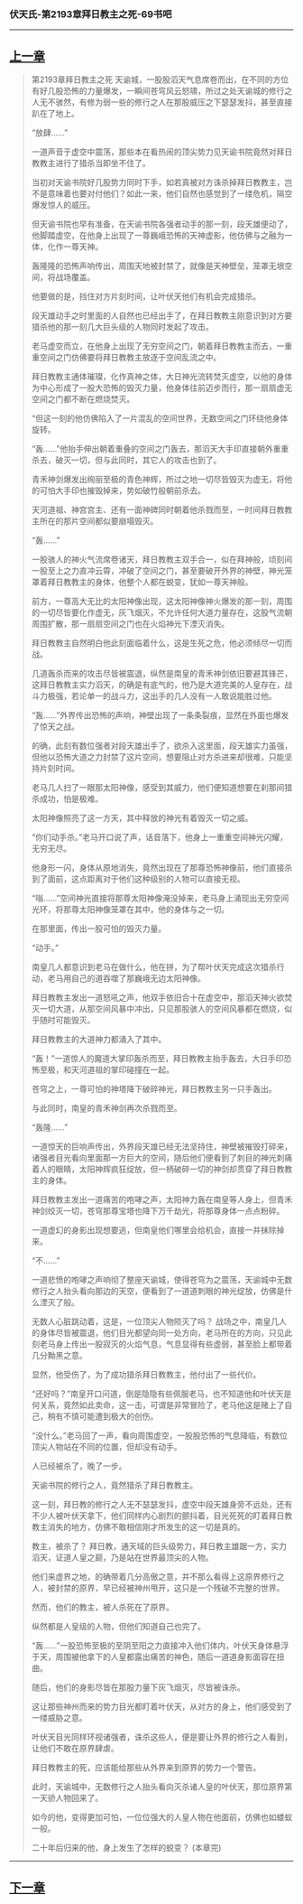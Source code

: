 ### 伏天氏-第2193章拜日教主之死-69书吧

--------
[上一章](./e5664b3342a25bd134e54db8a48c7ceb.md)
--------


>
>
>
>第2193章拜日教主之死
>天谕城，一股股滔天气息席卷而出，在不同的方位有好几股恐怖的力量爆发，一瞬间苍穹风云怒啸，所过之处天谕城的修行之人无不骇然，有修为弱一些的修行之人在那股威压之下瑟瑟发抖，甚至直接趴在了地上。
>
>“放肆……”
>
>一道声音于虚空中震荡，那些本在看热闹的顶尖势力见天谕书院竟然对拜日教教主进行了猎杀当即坐不住了。
>
>当初对天谕书院好几股势力同时下手，如若真被对方诛杀掉拜日教教主，岂不是意味着也要对付他们？如此一来，他们自然也感觉到了一缕危机，隔空爆发惊人的威压。
>
>但天谕书院也早有准备，在天谕书院各强者动手的那一刻，段天雄便动了，他脚踏虚空，在他身上出现了一尊巍峨恐怖的天神虚影，他仿佛与之融为一体，化作一尊天神。
>
>轰隆隆的恐怖声响传出，周围天地被封禁了，就像是天神壁垒，笼罩无垠空间，将战场覆盖。
>
>他要做的是，挡住对方片刻时间，让叶伏天他们有机会完成猎杀。
>
>段天雄动手之时里面的人自然也已经出手了，在拜日教教主刚意识到对方要猎杀他的那一刻几大巨头级的人物同时发起了攻击。
>
>老马虚空而立，在他身上出现了无穷空间之门，朝着拜日教教主而去，一重重空间之门仿佛要将拜日教教主放逐于空间乱流之中。
>
>拜日教教主通体璀璨，化作真神之体，大日神光流转焚灭虚空，以他的身体为中心形成了一股大恐怖的毁灭力量，他身体往前迈步而行，那一扇扇虚无空间之门都不断在燃烧焚灭。
>
>“但这一刻的他仿佛陷入了一片混乱的空间世界，无数空间之门环绕他身体旋转。
>
>“轰……”他抬手伸出朝着重叠的空间之门轰去，那滔天大手印直接朝外重重杀去，破灭一切，但与此同时，其它人的攻击也到了。
>
>青禾神剑爆发出绚丽至极的青色神辉，所过之地一切尽皆毁灭为虚无，将他的可怕大手印也摧毁掉来，势如破竹般朝前杀去。
>
>天河道祖、神宫宫主、还有一面神碑同时朝着他杀戮而至，一时间拜日教教主所在的那片空间都似要崩塌毁灭。
>
>“轰……”
>
>一股骇人的神火气流席卷诸天，拜日教教主双手合一，似在拜神般，顷刻间一股至上之力直冲云霄，冲破了空间之门，甚至要破开外界的神壁，神光笼罩着拜日教教主的身体，他整个人都在蜕变，犹如一尊天神般。
>
>前方，一尊高大无比的太阳神像出现，这太阳神像神火爆发的那一刻，周围的一切尽皆要化作虚无，灰飞烟灭，不允许任何大道力量存在，这股气流朝周围扩散，那一扇扇空间之门也在火焰神光下湮灭消失。
>
>拜日教教主自然明白他此刻面临着什么，这是生死之危，他必须倾尽一切而战。
>
>几道轰杀而来的攻击尽皆被震退，纵然是南皇的青禾神剑依旧要避其锋芒，这拜日教教主实力滔天，的确是有底气的，他乃是大道完美的人皇存在，战斗力极强，若论单一的战斗力，这出手的几人没有一人敢说能胜过他。
>
>“轰……”外界传出恐怖的声响，神壁出现了一条条裂痕，显然在外面也爆发了惊天之战。
>
>的确，此刻有数位强者对段天雄出手了，欲杀入这里面，段天雄实力虽强，但他以恐怖大道之力封禁了这片空间，想要阻止对方杀进来却很难，只能坚持片刻时间。
>
>老马几人扫了一眼那太阳神像，感受到其威力，他们便知道想要在刹那间猎杀成功，怕是极难。
>
>太阳神像照亮了这一方天，其中释放的神光有着毁灭一切之威。
>
>“你们动手杀。”老马开口说了声，话音落下，他身上一重重空间神光闪耀，无穷无尽。
>
>他身形一闪，身体从原地消失，竟然出现在了那尊恐怖神像前，他们直接杀到了面前，这点距离对于他们这种级别的人物可以直接无视。
>
>“嗡……”空间神光直接将那尊太阳神像淹没掉来，老马身上涌现出无穷空间光环，将那尊太阳神像笼罩在其中，他的身体与之一切。
>
>在那里面，传出一股可怕的毁灭力量。
>
>“动手。”
>
>南皇几人都意识到老马在做什么，他在拼，为了帮叶伏天完成这次猎杀行动，老马用自己的道吞噬了那巍峨无边太阳神像。
>
>拜日教教主发出一道怒吼之声，他双手依旧合十在虚空中，那滔天神火欲焚灭一切大道，从那空间风暴中冲出，只见那股骇人的空间风暴都在燃烧，似乎随时可能毁灭。
>
>拜日教教主的大道神力都涌入了其中。
>
>“轰！”一道惊人的魔道大掌印轰杀而至，拜日教教主抬手轰去，大日手印恐怖至极，和天河道祖的掌印碰撞在一起。
>
>苍穹之上，一尊可怕的神塔降下破碎神光，拜日教教主另一只手轰出。
>
>与此同时，南皇的青禾神剑再次杀戮而至。
>
>“轰隆……”
>
>一道惊天的巨响声传出，外界段天雄已经无法坚持住，神壁被摧毁打碎来，诸强者目光看向里面那一方巨大的空间，随后他们便看到了刺目的神光刺痛着人的眼睛，太阳神辉疯狂绽放，但一柄破碎一切的神剑却贯穿了拜日教教主的身体。
>
>拜日教教主发出一道痛苦的咆哮之声，太阳神力轰在南皇等人身上，但青禾神剑绞灭一切，苍穹那尊宝塔也降下万千劫光，将那尊身体一点点粉碎。
>
>一道虚幻的身影出现想要逃，但南皇他们哪里会给机会，直接一并抹除掉来。
>
>“不……”
>
>一道悲愤的咆哮之声响彻了整座天谕城，使得苍穹为之震荡，天谕城中无数修行之人抬头看向那边的天空，便看到了一道道刺眼的神光绽放，仿佛是什么湮灭了般。
>
>无数人心脏跳动着，这是，一位顶尖人物陨灭了吗？
>战场之中，南皇几人的身体尽皆被震退，他们目光都望向同一处方向，老马所在的方向，只见此刻老马身上传出一股寂灭的火焰气息，气息显得有些虚弱，甚至脸上都带着几分黝黑之意。
>
>显然，他受伤了，为了成功猎杀拜日教教主，他付出了一些代价。
>
>“还好吗？”南皇开口问道，倒是隐隐有些佩服老马，也不知道他和叶伏天是何关系，竟然如此卖命，这一击，可谓是非常冒险了，老马他这是赌上了自己，稍有不慎可能遭到极大的创伤。
>
>“没什么。”老马回了一声，看向周围虚空，一股股恐怖的气息降临，有数位顶尖人物站在不同的位置，但却没有动手。
>
>人已经被杀了，晚了一步。
>
>天谕书院的修行之人，竟然猎杀了拜日教教主。
>
>这一刻，拜日教的修行之人无不瑟瑟发抖，虚空中段天雄身旁不远处，还有不少人被叶伏天拿下，他们同样内心剧烈的颤抖着，目光死死的盯着拜日教教主消失的地方，仿佛不敢相信刚才所发生的这一切是真的。
>
>教主，被杀了？
>拜日教，通天域的巨头级势力，拜日教主雄踞一方，实力滔天，证道人皇之巅，乃是站在世界最顶尖的人物。
>
>他们来虚界之地，的确带着几分高傲之意，并不那么看得上这原界修行之人，被封禁的原界，早已经被神州甩开，这只是一个残破不完整的世界。
>
>然而，他们的教主，被人杀死在了原界。
>
>纵然都是人皇级的人物，但他们知道自己也完了。
>
>“轰……”一股恐怖至极的至阴至阳之力直接冲入他们体内，叶伏天身体悬浮于天，周围被他拿下的人皇都露出痛苦的神色，随后一道道身影面容在扭曲。
>
>随后，他们的身影尽皆在那股力量下灰飞烟灭，尽皆被诛杀。
>
>这让那些神州而来的势力目光都盯着叶伏天，从对方的身上，他们感受到了一缕威胁之意。
>
>叶伏天目光同样环视诸强者，诛杀这些人，便是要让外界的修行之人看到，让他们不敢在原界肆虐。
>
>拜日教教主的死，应该能给那些从外界来到原界的势力一个警告。
>
>此时，天谕城中，无数修行之人抬头看向灭杀诸人皇的叶伏天，那位原界第一天骄人物回来了。
>
>如今的他，变得更加可怕，一位位强大的人皇人物在他面前，仿佛也如蝼蚁一般。
>
>二十年后归来的他，身上发生了怎样的蜕变？
>(本章完)
>
>

--------
[下一章](./76ecc30c8452ea9240281fc271b4c08e.md)
--------

